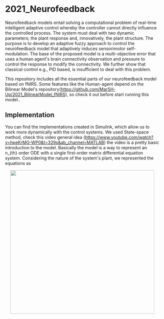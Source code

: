 # 2021_Neurofeedback

Neurofeedback models entail solving a computational problem of real-time intelligent adaptive control whereby the controller cannot directly influence the controlled process. The system must deal with two dynamic parameters; the plant response and, innovatively, the plant structure. The purpose is to develop an adaptive fuzzy approach to control the neurofeedback model that adaptively induces sensorimotor self-modulation. The base of the proposed model is a multi-objective error that uses a human agent's brain connectivity observation and pressure to control the response to modify the connectivity. We further show that classical control e.g., PID based, is insufficient to deal with this problem.

This repository includes all the essential parts of our neurofeedback model based on fNIRS. Some features like the Human-agent depend on the Bilinear Model's repository(https://github.com/MarSH-Up/2021_BilinearModel_fNIRS), so check it out before start running this model.. 

## Implementation

You can find the implementations created in Simulink, which allow us to work more dynamically with the control systems. We used State-space method, check this video general idea (https://www.youtube.com/watch?v=hpeKrMG-WP0&t=329s&ab_channel=MATLAB) the video is a pretty basic introduction to the model. Basically the model is a way to represent an n_{th} order ODE with a single first-order matrix differential equation system. Considering the nature of the system's plant, we represented the equations as 

<p align="center">
  <img width="470" src="/Figure/State-space.PNG">
</p>
